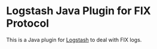 # Logstash Java Plugin for FIX Protocol

This is a Java plugin for [Logstash](https://github.com/elastic/logstash) to deal with FIX logs.